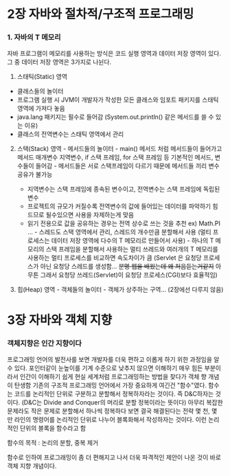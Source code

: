 # 2장 자바와 절차적/구조적 프로그래밍

### 1. 자바의 T 메모리
  자바 프로그램이 메모리를 사용하는 방식은 코드 실행 영역과 데이터 저장 영역이 있다.
  그 중 데이터 저장 영역은 3가지로 나뉜다.
  1. 스태틱(Static) 영역
   - 클래스들의 놀이터
   - 프로그램 실행 시 JVM이 개발자가 작성한 모든 클래스와 임포트 패키지를 스태틱 영역에 가져다 놓음
   - java.lang 패키지는 필수로 들어감 (System.out.println() 같은 메서드를 쓸 수 있는 이유)
   - 클래스의 전역변수는 스태틱 영역에서 관리
   
  2. 스택(Stack) 영역
    - 메서드들의 놀이터
    - main() 메서드 처럼 메서드들이 들어가고 메서드 매개변수 지역변수, if 스택 프레임, for 스택 프레임 등 기본적인 메서드, 변수들이 들어감
    - 메서드들은 서로 스택프레임이 다르기 때문에 메서드들 끼리 변수 공유가 불가능
      - 지역변수는 스택 프레임에 종속된 변수이고, 전역변수는 스택 프레임에 독립된 변수
      - 프로젝트의 규모가 커질수록 전역변수의 값에 들어있는 데이터를 파악하기 힘드므로 될수있으면 사용을 자제하는게 맞음
      - 읽기 전용으로 값을 공유하는 경우는 전역 상수로 쓰는 것을 추천 ex) Math.PI ...
    - 스레드도 스택 영역에서 관리, 스레드의 개수만큼 분할해서 사용 (멀티 프로세스는 데이터 저장 영역에 다수의 T 메모리르 만들어서 사용)
    - 하나의 T 메모리의 스택 프레임을 분할해서 사용하는 멀티 쓰레드와 여러개의 T 메모리를 사용하는 멀티 프로세스를 비교하면 속도차이가 큼
    (Servlet 은 요청당 프로세스가 아닌 요청당 스레드를 생성함... ~~분명 웹을 배웠는데 왜 처음듣는거같지~~
    아무튼 그래서 요청당 쓰레드(Servlet)이 요청당 프로세스(CGI)보다 효율적임)
    
  3. 힙(Heap) 영역
    - 객체들의 놀이터
    - 객체가 상주하는 구역... (2장에선 다루지 않음)
    
    
# 3장 자바와 객체 지향
### 객체지향은 인간 지향이다
  프로그래밍 언어의 발전사를 보면 개발자를 더욱 편하고 이롭게 하기 위한 과정임을 알 수 있다.
  포인터같이 눈높이를 기계 수준으로 낮추지 않으면 이해하기 매우 힘든 부분이라서 인간이 이해하기 쉽게 현실 세계처럼 프로그래밍하는 방법을 찾다가
  객체 향 개념이 탄생함
  기존의 구조적 프로그래밍 언어에서 가장 중요하게 여긴건 "함수"였다. 함수는 코드를 논리적인 단위로 구분하고 분할해서 정복하자라는 것이다.
  즉 D&C하자는 것이다. (D&C는 Divide and Conquer의 머리로 분할 정복이라는 뜻이다)
  아무리 복잡한 문제라도 작은 문제로 분할해서 하나씩 정복하다 보면 결국 해결된다는 전략
  몇 천, 몇 만 라인의 명령어를 논리적인 단위로 나누어 블록화해서 작성하자는 것이다. 이런 논리적인 단위의 블록을 함수라고 함
  
  함수의 목적 : 논리의 분할, 중복 제거
  
  함수로 인하여 프로그래밍이 좀 더 편해지고 나서 더욱 파격적인 제안이 나온 것이 바로 객체 지향 개념이다.
  
  
